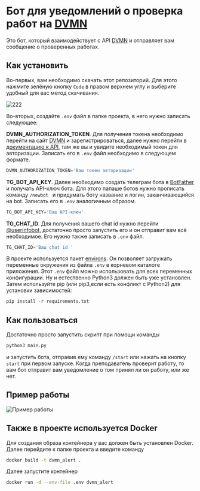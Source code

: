 # Бот для уведомлений о проверка работ на [DVMN](https://dvmn.org/)
 Это бот, который взаимодействует с API [DVMN](https://dvmn.org/) и отправляет вам сообщение о проверенных работах.
 
 ## Как установить 
 Во-первых, вам необходимо скачать этот репозиторий. Для этого нажмите зелёную кнопку ```Code``` в правом верхнем углу и выберите удобный для вас метод скачивания.
 
 
![222](https://user-images.githubusercontent.com/83189636/203256004-5cc0e83e-36e8-4e0d-b6e7-86a8b81aef39.gif)

Во-вторых, создайте ```.env``` файл в папке проекта, в него нужно записать следующее:

**DVMN_AUTHORIZATION_TOKEN**. Для получения токена необходимо перейти на сайт [DVMN](https://dvmn.org/) и зарегистрироваться, далее нужно перейти в [документацию к API](https://dvmn.org/api/docs/), там же вы и увидите необходимый токен для авторизации. Записать его в ```.env``` файл необходимо в следующем формате.
```python
DVMN_AUTHORIZATION_TOKEN='Ваш токен авторизации'
```

**TG_BOT_API_KEY**. Далее необходимо создать телеграм бота в [BotFather](https://telegram.me/BotFather) и получать API-ключ бота. Для этого папаше ботов нужно прописать команду ```/newbot ``` и придумать боту название и логин, заканчивающийся на bot. Записать его в ```.env``` аналогичным образом.
```python
TG_BOT_API_KEY='Ваш API-ключ'
```

**TG_CHAT_ID**. Для получения вашего chat id нужно перейти [@userinfobot](https://telegram.me/userinfobot), достаточно просто запустить его и он отправит вам всё необходимое. Его нужно также записать в ```.env``` файл.
```python
TG_CHAT_ID='Ваш chat id '
```
В проекте используется пакет [environs](https://pypi.org/project/environs/). Он позволяет загружать переменные окружения из файла ```.env``` в корневом каталоге приложения.
Этот ```.env``` файл можно использовать для всех переменных конфигурации.
Ну и естественно Python3 должен быть уже установлен. Затем используйте pip (или pip3,если есть конфликт с Python2) для установки зависимостей:
```python
pip install -r requirements.txt
```

## Как пользоваться 
Достаточно просто запустить скрипт при помощи команды 
```bash 
python3 main.py
```
и запустить бота, отправив ему команду ```/start``` или нажать на кнопку ```start``` при первом запуске. Когда преподаватель проверит работу, то вам бот отправит вам уведомление о том принял ли он работу, или же нет.

## Пример работы
                                      
![Пример работы](https://user-images.githubusercontent.com/83189636/203260311-34270671-3676-4a0e-8b26-ffec401cd819.gif)

## Также в проекте используется Docker
Для создания образа контейнера у вас должен быть установлен Docker.
Далее перейдите к папке проекта и введите команду 
```bash
docker build -t dvmn_alert .
```
Далее запустите контейнер
```bash 
docker run -d --env-file .env dvmn_alert
```
